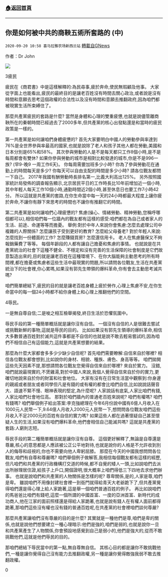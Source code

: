###  [:house:返回首頁](https://github.com/ourhimalayas/txt)
---

## 你是如何被中共的商鞅五術所套路的 (中)
`2020-09-20 10:58 喜马拉雅农场新西兰站` [轉載自GNews](https://gnews.org/zh-hant/371235/)

作者：Dr John

![](https://s3.amazonaws.com/gnews-media-offload/wp-content/uploads/2020/09/16043704/%E6%95%B0%E5%AD%97%E8%B4%A7%E5%B8%81.jpg)

3疲民

疲民在《商君書》中是這樣解釋的:為民尋事,疲於奔命,使民無瑕顧及他事。 大家從字面上也能看出,疲民的最終目的是讓老百姓沒有時間去關心政治,或者說是沒有時間和意願去思考這個政權的合法性以及沒有時間和意願去推翻政府,因為咱們都被現實生活所束縛住了。

那麼共產黨疲民的套路是什麼? 當然是身體和心理的雙重疲憊,也就是說儘管離商鞅所在的秦朝時間已經過去了2000多年,但共產黨的核心出發點還是和當時的疲民政策是一樣的。

第一共產黨是如何讓咱們身體疲憊的? 首先大家要明白中國人的勞動參與率達到76%是全世界參與率最高的國家,也就是說除了老人和孩子其他人都在勞動,美國和日本分別是65%和58%。 其次參與勞動的人是不是每天都只工作8個小時,是不是每周都會有雙休? 如果你參與勞動的城市是相對比較發達的城市,你是不是996一族? (早9-晚9 一周工作6天)。 你每周需要加班多少小時? 你為了參與勞動花在通勤上的時間每天是多少? 你每天可以自由支配的時間是多少小時? 請各位戰友都問一下自己。 2017年我國有酬勞動時長排名第一,比義大利高出125%。 另外按照國家統計局發佈的調查報告顯示,北京居民平日的工作時長比10年前增加近一個小時,其中年輕人每天工作10個小時,通勤時間近2個小時,甚至休息日也要工作7小時42分。 所以這就是共產黨的套路,在你生命當中每一天的24小時都最大程度上讓你疲於奔命,不讓你有靜下來思考的時間也不讓你有推翻它的時間。

第二共產黨是如何讓咱們心理疲憊的? 焦慮(操心、情緒勞動、精神勞動,您稱呼哪個都可以),相信咱們每一位牆內的戰友都有這樣的感受:咱們都在為自己或者家人的生活、前途、命運等等而擔憂。 舉例:對於中年人來說你會焦慮:怎麼去處理公司中複雜的人際關係? 怎麼讓孩子受到更好的教育? 怎麼給父母養老? 對於年輕人來說:怎麼找到一份體面的工作? 怎麼賺錢買房? 怎麼還信用卡。 老人在焦慮醫保又不夠報銷藥費了等等。 每個年齡段的人都有讓自己擔憂和焦慮的事情。 也就說是在共產黨統治的社會下這種不健全、不穩定和沒有完善的生活保障的社會制度是它們故意製造出來的,目的就是讓老百姓在這種環境下、在你大腦能夠主動思考的所有時間裡,都在擔憂或焦慮者這些生活中最現實的問題,所以請問各位戰友,生活在共產黨統治下的社會裡,你心累嗎,如果沒有郭先生帶領的爆料革命,你有會去主動思考滅共嗎?

咱們簡單總結下,疲民的目的就是讓老百姓身體上疲於勞作,心理上焦慮不安,在你生命當中的每一個24小時都不給你身體上和心理上推翻他們的空間。

4辱民。

一是無自尊自信;二是唆之相互檢舉揭發,終日生活於恐懼氛圍中。

辱民手段的第一種簡單概括就是讓你沒有自信。 一個沒有自信的人是很難去嘗試或挑戰新鮮的事物,這就是辱民的目的。 比如如果沒有郭先生領導的爆料革命,相信大多數普通百姓對於滅共這件事都是不自信的也就是說不敢去輕易嘗試的,因為咱們不相信自己有這個能力,這就是共產黨想要的結果。

那麼為什麼大家都會多多少少缺少自信呢? 首先咱們需要瞭解:自信來自於哪裡? 相信各位戰友都會想到,比如說你的身材、相貌、種族、膚色、身高等等。 咱們拋開這些先天因素不提,那想請問各位戰友您覺得自信來自於哪裡? 來自於實力。 沒錯,咱們就說最現實的,不煲雞湯,對於中國人來說,我個人覺得自信來自於你的實力,更確切地說來自於你的財富和社會地位。 大家有沒有在日常生活當中觀察到:你身邊的親戚或者朋友或者同學但凡是有錢的或有權的都會比咱們自信,比如說說話聲音大、語速不緊不慢、眼神表現的堅定,為什麼呢? 人家說話有底氣,人家比咱們有錢,人家比咱們社會地位高。 那對於咱們牆內的普通老百姓來說呢? 咱們有權嗎? 咱們有錢嗎? 咱們舉個例子給出答案:李克強總理在今年6月份說中國有6億人月收入在1000元人民幣一下,9.64億人月收入2000元人民幣一下,想問問各位戰友咱們這些月收入不足2000元的百姓有自信的實力嗎? 如果這些人都在過著懷疑自己甚至懷疑人生的生活,如果沒有咱們爆料革命,他們會相信自己能滅共嗎? 這就是共產黨的套路:人窮則志短。

辱民手段的第二種簡單概括就是讓你沒有自尊。 這個更好解釋了,無論是自尊還是尊嚴,核心的意思都是人應該被公正公平地對待,也就是說你的人格是不允許收到別人的侮辱和歧視的,你也不需要向他人卑躬屈膝。 那麼在今天的中國我想問問各位戰友,咱們有自尊和尊嚴嗎? 咱們舉個例子做解答,我相信每個戰友都有這樣的經歷,但凡咱們和共產黨的行政機構打交道的時候,都不自覺的矮人一頭,比如說咱們去派出所辦理居住證,給孩子上戶口,開個證明,很大概率上咱們得低三下四地去求他們辦事。 也就是說咱們和共產黨的人物關係是怎樣的呢? 尊卑關係,是的,人家是尊,咱們是卑。 雖說咱們不用像封建社會裡一到衙門就得給青天大老爺跪下了,但共產黨覺得咱們還是得心理上給人家跪著,這是舉一個咱們普通百姓的例子。 再比如說咱們的馬爸爸比咱們有錢吧,這麼一個所謂的中國首富、一度的亞洲首富、新時代的成功商人,他在江家的面前照樣還是得給人家跪著,也就是說有錢人在有權人面前都得跪著,那咱們這些沒有權也沒有錢的普通百姓呢,在共產黨的社會裡咱們談何尊嚴?

那麼共產黨讓咱們沒有尊嚴的目的是什麼? 其實就是一種他們是尊,咱們是卑的關係,也就是說他們想要建立一種心理暗示:他們是強的,咱們是弱的,也就是說你一旦和共產黨產生了人物關係,你會預設地感覺到自己是弱小的,他們是強大的,從而不敢挑戰他們,這就是他們辱民的目的。

那咱們總結下辱民當中的第一點,無自尊無自信。 其核心目的都是讓你不敢挑戰他們,一種是讓你覺得自己沒有能力去推翻政權,另一種是讓你覺得敵強我弱不敢去推翻政權。

0
